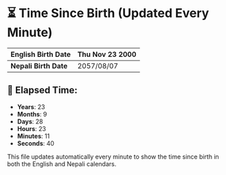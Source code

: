 # ⏳ Time Since Birth (Updated Every Minute)

| **English Birth Date** | Thu Nov 23 2000 |
|------------------------|-------------------------------------|
| **Nepali Birth Date**  | 2057/08/07                  |

## 📅 Elapsed Time:

- **Years**: 23
- **Months**: 9
- **Days**: 28
- **Hours**: 23
- **Minutes**: 11
- **Seconds**: 40

This file updates automatically every minute to show the time since birth in both the English and Nepali calendars.